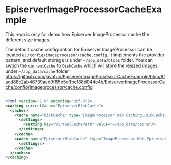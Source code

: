 # EpiserverImageProcessorCacheExample

This repo is only for demo how Episerver ImageProcessor cache the different size images. 

The default cache configuration for Episerver ImageProcessor can be located at `/config/imageprocessor/cache.config`. It implements the provider pattern, and default storage is under `~/app_data/blobs` folder. You can swtich the `currentCache` to `DiskCache` which will store the resized images under `~/app_data/cache` folder
https://github.com/javafun/EpiserverImageProcessorCacheExample/blob/8facd88c2ab46739aed9f85b5effbe188d044e4b/EpiserverImageProcessorCache/config/imageprocessor/cache.config

```xml

<?xml version="1.0" encoding="utf-8"?>
<caching currentCache="EpiserverBlobCache">
  <caches>
    <cache name="DiskCache" type="ImageProcessor.Web.Caching.DiskCache, ImageProcessor.Web" maxDays="365" memoryMaxMinutes="1" browserMaxDays="7">
      <settings>
        <setting key="VirtualCachePath" value="~/app_data/cache"/>
      </settings>
    </cache>
    <cache name="EpiserverBlobCache" type="ImageProcessor.Web.Episerver.FileBlobCache, ImageProcessor.Web.Episerver" maxDays="365" browserMaxDays="7">
      <settings/>
    </cache>
  </caches>
</caching>

```
